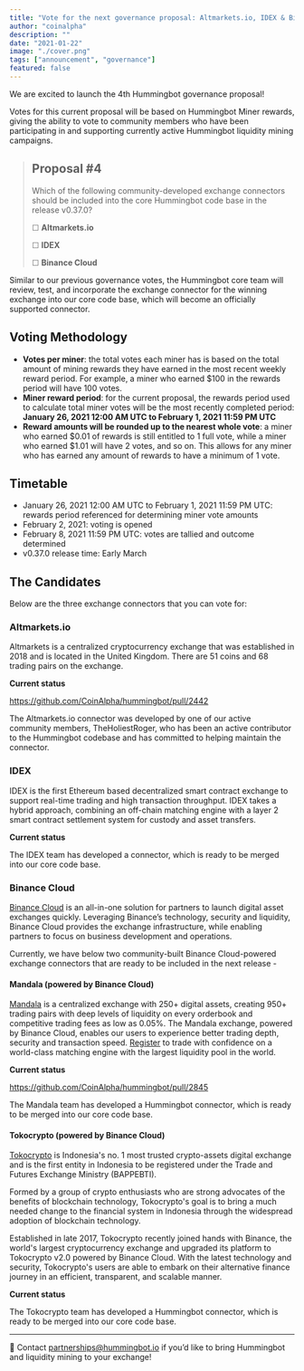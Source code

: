 ```yaml
---
title: "Vote for the next governance proposal: Altmarkets.io, IDEX & Binance Cloud"
author: "coinalpha"
description: ""
date: "2021-01-22"
image: "./cover.png"
tags: ["announcement", "governance"]
featured: false
---
```


We are excited to launch the 4th Hummingbot governance proposal!

Votes for this current proposal will be based on Hummingbot Miner rewards, giving the ability to vote to community members who have been participating in and supporting currently active Hummingbot liquidity mining campaigns.  

> ## Proposal #4
 > Which of the following community-developed exchange connectors should be included into the core Hummingbot code base in the release v0.37.0?
 >   
 > ☐ **Altmarkets.io**
 >  
 > ☐ **IDEX**
 >  
 > ☐ **Binance Cloud**

Similar to our previous governance votes, the Hummingbot core team will review, test, and incorporate the exchange connector for the winning exchange into our core code base, which will become an officially supported connector. 

## Voting Methodology

- **Votes per miner**: the total votes each miner has is based on the total amount of mining rewards they have earned in the most recent weekly reward period. For example, a miner who earned $100 in the rewards period will have 100 votes.
- **Miner reward period**: for the current proposal, the rewards period used to calculate total miner votes will be the most recently completed period: **January 26, 2021 12:00 AM UTC to February 1, 2021 11:59 PM UTC**
- **Reward amounts will be rounded up to the nearest whole vote**: a miner who earned $0.01 of rewards is still entitled to 1 full vote, while a miner who earned $1.01 will have 2 votes, and so on. This allows for any miner who has earned any amount of rewards to have a minimum of 1 vote.  

## Timetable

- January 26, 2021 12:00 AM UTC to February 1, 2021 11:59 PM UTC: rewards period referenced for determining miner vote amounts
- February 2, 2021: voting is opened
- February 8, 2021 11:59 PM UTC: votes are tallied and outcome determined
- v0.37.0 release time: Early March

## The Candidates

Below are the three exchange connectors that you can vote for:

### Altmarkets.io

Altmarkets is a centralized cryptocurrency exchange that was established in 2018 and is located in the United Kingdom. There are 51 coins and 68 trading pairs on the exchange.

**Current status**

https://github.com/CoinAlpha/hummingbot/pull/2442

The Altmarkets.io connector was developed by one of our active community members, TheHoliestRoger, who has been an active contributor to the Hummingbot codebase and has committed to helping maintain the connector.

### IDEX

IDEX is the first Ethereum based decentralized smart contract exchange to support real-time trading and high transaction throughput. IDEX takes a hybrid approach, combining an off-chain matching engine with a layer 2 smart contract settlement system for custody and asset transfers.

**Current status**

The IDEX team has developed a connector, which is ready to be merged into our core code base. 

### Binance Cloud

[Binance Cloud](https://cloud.binance.com/) is an all-in-one solution for partners to launch digital asset exchanges quickly. Leveraging Binance’s technology, security and liquidity, Binance Cloud provides the exchange infrastructure, while enabling partners to focus on business development and operations.

Currently, we have below two community-built Binance Cloud-powered exchange connectors that are ready to be included in the next release - 

#### Mandala (powered by Binance Cloud)

[Mandala](https://mandala.exchange) is a centralized exchange with 250+ digital assets, creating 950+ trading pairs with deep levels of liquidity on every orderbook and competitive trading fees as low as 0.05%. The Mandala exchange, powered by Binance Cloud, enables our users to experience better trading depth, security and transaction speed. [Register](https://trade.mandala.exchange/account/signup?) to trade with confidence on a world-class matching engine with the largest liquidity pool in the world.

**Current status**

https://github.com/CoinAlpha/hummingbot/pull/2845

The Mandala team has developed a Hummingbot connector, which is ready to be merged into our core code base. 

#### Tokocrypto (powered by Binance Cloud)

[Tokocrypto](https://www.tokocrypto.com/) is Indonesia's no. 1 most trusted crypto-assets digital exchange and is the first entity in Indonesia to be registered under the Trade and Futures Exchange Ministry (BAPPEBTI).

Formed by a group of crypto enthusiasts who are strong advocates of the benefits of blockchain technology, Tokocrypto's goal is to bring a much needed change to the financial system in Indonesia through the widespread adoption of blockchain technology.
 
Established in late 2017, Tokocrypto recently joined hands with Binance, the world's largest cryptocurrency exchange and upgraded its platform to Tokocrypto v2.0 powered by Binance Cloud. With the latest technology and security, Tokocrypto's users are able to embark on their alternative finance journey in an efficient, transparent, and scalable manner.

**Current status**

The Tokocrypto team has developed a Hummingbot connector, which is ready to be merged into our core code base. 

---
🏦 Contact partnerships@hummingbot.io if you’d like to bring Hummingbot and liquidity mining to your exchange!